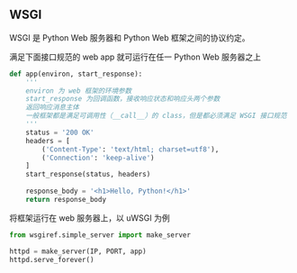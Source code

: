 ## WSGI

WSGI 是 Python Web 服务器和 Python Web 框架之间的协议约定。

满足下面接口规范的 web app 就可运行在任一 Python Web 服务器之上

```python
def app(environ, start_response):
    '''
    environ 为 web 框架的环境参数
    start_response 为回调函数，接收响应状态和响应头两个参数
    返回响应消息主体
    一般框架都是满足可调用性（__call__）的 class，但是都必须满足 WSGI 接口规范
    '''
    status = '200 OK'
    headers = [
        ('Content-Type': 'text/html; charset=utf8'),
        ('Connection': 'keep-alive')
    ]
    start_response(status, headers)
    
    response_body = '<h1>Hello, Python!</h1>'
    return response_body
```

将框架运行在 web 服务器上，以 uWSGI 为例

```python
from wsgiref.simple_server import make_server

httpd = make_server(IP, PORT, app)
httpd.serve_forever()
```

